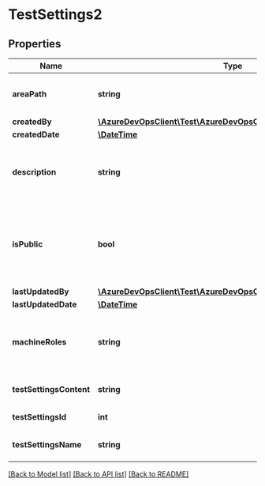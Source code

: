 # TestSettings2

## Properties
Name | Type | Description | Notes
------------ | ------------- | ------------- | -------------
**areaPath** | **string** | Area path required to create test settings | [optional] 
**createdBy** | [**\AzureDevOpsClient\Test\AzureDevOpsClient\Test\Model\IdentityRef**](IdentityRef.md) |  | [optional] 
**createdDate** | [**\DateTime**](\DateTime.md) |  | [optional] 
**description** | **string** | Description of the test settings. Used in create test settings. | [optional] 
**isPublic** | **bool** | Indicates if the tests settings is public or private.Used in create test settings. | [optional] 
**lastUpdatedBy** | [**\AzureDevOpsClient\Test\AzureDevOpsClient\Test\Model\IdentityRef**](IdentityRef.md) |  | [optional] 
**lastUpdatedDate** | [**\DateTime**](\DateTime.md) |  | [optional] 
**machineRoles** | **string** | Xml string of machine roles. Used in create test settings. | [optional] 
**testSettingsContent** | **string** | Test settings content. | [optional] 
**testSettingsId** | **int** | Test settings id. | [optional] 
**testSettingsName** | **string** | Test settings name. | [optional] 

[[Back to Model list]](../README.md#documentation-for-models) [[Back to API list]](../README.md#documentation-for-api-endpoints) [[Back to README]](../README.md)


